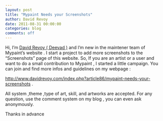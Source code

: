 ```yaml
---
layout: post
title: "Mypaint Needs your Screenshots"
author: David Revoy
date: 2011-08-31 00:00:00
categories: blog
comments: off
---
```


Hi, I’m [David Revoy ( Deevad )](http://www.davidrevoy.com/) and I’m 
new in the maintener team of Mypaint’s website .
I start a project to add more screenshots to the “Screenshots” page of 
this website. So, If you are an artist or a user and want to do a small 
contribution to Mypaint , I started a little campaign. You can join and 
find more infos and guidelines on my webpage :

<http://www.davidrevoy.com/index.php?article86/mypaint-needs-your-screenshots> .

All system ,theme ,type of art, skill, and artworks are accepted. For 
any question, use the comment system on my blog , you can even ask 
anonymously.

Thanks in advance

